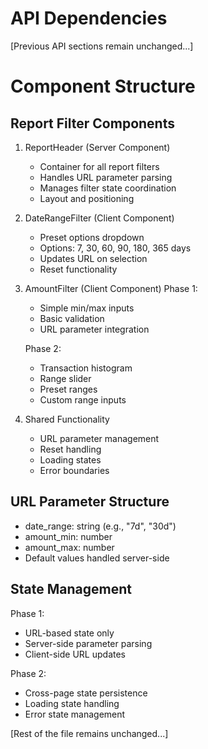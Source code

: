 # API Dependencies

[Previous API sections remain unchanged...]

# Component Structure

## Report Filter Components
1. ReportHeader (Server Component)
   - Container for all report filters
   - Handles URL parameter parsing
   - Manages filter state coordination
   - Layout and positioning

2. DateRangeFilter (Client Component)
   - Preset options dropdown
   - Options: 7, 30, 60, 90, 180, 365 days
   - Updates URL on selection
   - Reset functionality

3. AmountFilter (Client Component)
   Phase 1:
   - Simple min/max inputs
   - Basic validation
   - URL parameter integration
   
   Phase 2:
   - Transaction histogram
   - Range slider
   - Preset ranges
   - Custom range inputs

4. Shared Functionality
   - URL parameter management
   - Reset handling
   - Loading states
   - Error boundaries

## URL Parameter Structure
- date_range: string (e.g., "7d", "30d")
- amount_min: number
- amount_max: number
- Default values handled server-side

## State Management
Phase 1:
- URL-based state only
- Server-side parameter parsing
- Client-side URL updates

Phase 2:
- Cross-page state persistence
- Loading state handling
- Error state management

[Rest of the file remains unchanged...]
